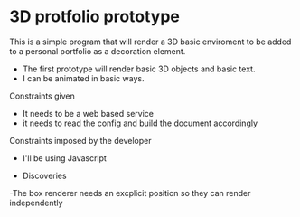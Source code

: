 # 3D protfolio prototype

This is a simple program that will render a 3D basic enviroment
to be added to a personal portfolio as a decoration element.

- The first prototype will render basic 3D objects and basic text.
- I can be animated in basic ways.

Constraints given

- It needs to be a web based service
- it needs to read the config and build the document accordingly

Constraints imposed by the developer

- I'll be using Javascript

- Discoveries

-The box renderer needs an excplicit position so they can render independently
